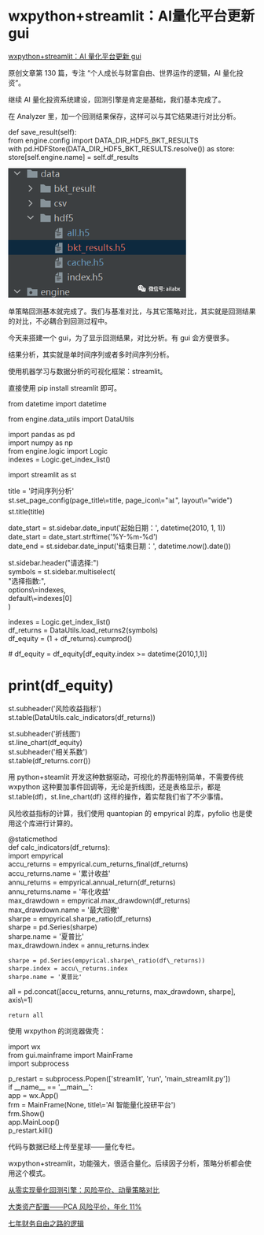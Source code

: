 # wxpython+streamlit：AI量化平台更新gui
[wxpython+streamlit：AI 量化平台更新 gui](https://mp.weixin.qq.com/s?__biz=MzIwNTU2ODMwNg==&mid=2247487530&idx=1&sn=b2dabd31887def7726f2f25fbd9c1f38&chksm=972fb077a05839612506122d165ff0f5c9deb59c8f7394b07720e47f7422b1cf36e2e86c5205&token=265388920&lang=zh_CN#rd) 

 原创文章第 130 篇，专注 “个人成长与财富自由、世界运作的逻辑，AI 量化投资”。

继续 AI 量化投资系统建设，回测引擎是肯定是基础，我们基本完成了。

在 Analyzer 里，加一个回测结果保存，这样可以与其它结果进行对比分析。  

def save_result(self):  
    from engine.config import DATA_DIR_HDF5_BKT_RESULTS  
    with pd.HDFStore(DATA_DIR_HDF5_BKT_RESULTS.resolve()) as store:  
        store\[self.engine.name] = self.df_results

![](https://github.com/Hsu-Outer-Brain/WebCliperCDN_001/blob/main/img3/2022-12-12%2018-50-49/796c4e0a-589f-4499-b01f-38646d7ca3c7.png?raw=true)

单策略回测基本就完成了。我们与基准对比，与其它策略对比，其实就是回测结果的对比，不必耦合到回测过程中。  

今天来搭建一个 gui，为了显示回测结果，对比分析。有 gui 会方便很多。  

结果分析，其实就是单时间序列或者多时间序列分析。  

使用机器学习与数据分析的可视化框架：streamlit。

直接使用 pip install streamlit 即可。  

from datetime import datetime

from engine.data_utils import DataUtils

import pandas as pd  
import numpy as np  
from engine.logic import Logic  
indexes = Logic.get_index_list()

import streamlit as st

title = '时间序列分析'  
st.set_page_config(page_title\\=title, page_icon\\=":bar_chart:", layout\\="wide")  
st.title(title)

date_start = st.sidebar.date_input('起始日期：', datetime(2010, 1, 1))  
date_start = date_start.strftime('%Y-%m-%d')  
date_end = st.sidebar.date_input('结束日期：', datetime.now().date())

st.sidebar.header("请选择:")  
symbols = st.sidebar.multiselect(  
    "选择指数:",  
  options\\=indexes,  
  default\\=indexes\[0]  
)

indexes = Logic.get_index_list()  
df_returns = DataUtils.load_returns2(symbols)  
df_equity = (1 + df_returns).cumprod()

\# df_equity = df_equity\[df_equity.index >= datetime(2010,1,1)]  
# print(df_equity)  

st.subheader('风险收益指标')  
st.table(DataUtils.calc_indicators(df_returns))

st.subheader('折线图')  
st.line_chart(df_equity)  
st.subheader('相关系数')  
st.table(df_returns.corr())

用 python+steamlit 开发这种数据驱动，可视化的界面特别简单，不需要传统 wxpython 这种要加事件回调等，无论是折线图，还是表格显示，都是 st.table(df)，st.line_chart(df) 这样的操作，着实帮我们省了不少事情。  

风险收益指标的计算，我们使用 quantopian 的 empyrical 的库，pyfolio 也是使用这个库进行计算的。

@staticmethod  
def calc_indicators(df_returns):  
    import empyrical  
    accu_returns = empyrical.cum_returns_final(df_returns)  
    accu_returns.name = '累计收益'  
  annu_returns = empyrical.annual_return(df_returns)  
    annu_returns.name = '年化收益'  
  max_drawdown = empyrical.max_drawdown(df_returns)  
    max_drawdown.name = '最大回撤'  
  sharpe = empyrical.sharpe_ratio(df_returns)  
    sharpe = pd.Series(sharpe)  
    sharpe.name = '夏普比'  
  max_drawdown.index = annu_returns.index

    sharpe = pd.Series(empyrical.sharpe\_ratio(df\_returns))  
    sharpe.index = accu\_returns.index  
    sharpe.name = '夏普比'  

  all = pd.concat(\[accu_returns, annu_returns, max_drawdown, sharpe], axis\\=1)

    return all

使用 wxpython 的浏览器做壳：

import wx  
from gui.mainframe import MainFrame  
import subprocess

p_restart = subprocess.Popen(\['streamlit', 'run', 'main_streamlit.py'])  
if \_\_name\_\_ == '\_\_main\_\_':  
    app = wx.App()  
    frm = MainFrame(None, title\\='AI 智能量化投研平台')  
    frm.Show()  
    app.MainLoop()  
    p_restart.kill()

代码与数据已经上传至星球——量化专栏。  

wxpython+streamlit，功能强大，很适合量化。后续因子分析，策略分析都会使用这个模式。  

[从零实现量化回测引擎：风险平价、动量策略对比](http://mp.weixin.qq.com/s?__biz=MzIwNTU2ODMwNg==&mid=2247487522&idx=1&sn=138abe3812673328a9b191967dab6a99&chksm=972fb07fa05839698869edb6f9343a9bd610e6fc860a524266b324af6ecd737d34254b61f4a3&scene=21#wechat_redirect)  

[大类资产配置——PCA 风险平价，年化 11%](http://mp.weixin.qq.com/s?__biz=MzIwNTU2ODMwNg==&mid=2247487488&idx=1&sn=f848083ff986860fea5033b63008cdc6&chksm=972fb05da058394bbd2eb6275034229a8af656c90fdc703a140163dfd74dd20b61a042563da4&scene=21#wechat_redirect)  

[七年财务自由之路的逻辑](http://mp.weixin.qq.com/s?__biz=MzIwNTU2ODMwNg==&mid=2247487494&idx=1&sn=dfaa07f7a3a5a7e0648573f5e95cbf1f&chksm=972fb05ba058394d82d5aeff8c1fdda3e81307a88bfcef428a13a35e900582e479183b5c0585&scene=21#wechat_redirect)
